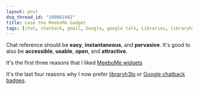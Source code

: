 ```yaml
---
layout: post
dsq_thread_id: "109861942"
title: Lose the MeeboMe Gadget
tags: [chat, chatback, gmail, Google, google talk, Libraries, libraryh3lp, meebmo, meebo]
--- 
```


Chat reference should be **easy**, **instantaneous**, and **pervasive**. It's good to also be **accessible**, **usable**, **open**, and **attractive**.

It's the first three reasons that I liked [MeeboMe widgets](http://www.meebome.com/)

It's the last four reasons why I now prefer [libraryh3lp](http://code.google.com/p/libraryh3lp/) or [Google chatback badges](http://googletalk.blogspot.com/2008/02/google-talk-chatback.html).